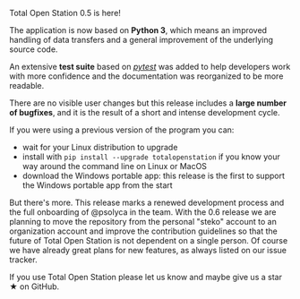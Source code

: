 Total Open Station 0.5 is here!

The application is now based on **Python 3**, which means an improved handling of data transfers and a general improvement of the underlying source code.

An extensive **test suite** based on _[pytest](http://pytest.org/)_ was added to help developers work with more confidence and the documentation was reorganized to be more readable.

There are no visible user changes but this release includes a **large number of bugfixes**, and it is the result of a short and intense development cycle. 

If you were using a previous version of the program you can:

- wait for your Linux distribution to upgrade
- install with `pip install --upgrade totalopenstation` if you know your way around the command line on Linux or MacOS
- download the Windows portable app: this release is the first to support the Windows portable app from the start

But there's more. This release marks a renewed development process and the full onboarding of @psolyca in the team. With the 0.6 release we are planning to move the repository from the personal "steko" account to an organization account and improve the contribution guidelines so that the future of Total Open Station is not dependent on a single person. Of course we have already great plans for new features, as always listed on our issue tracker.

If you use Total Open Station please let us know and maybe give us a star ★ on GitHub.
